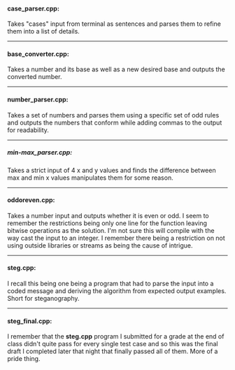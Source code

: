 #### case_parser.cpp:

Takes "cases" input from terminal as sentences and parses them to refine them into a list of details.
___

#### base_converter.cpp:

Takes a number and its base as well as a new desired base and outputs the converted number.

___

#### number_parser.cpp:

Takes a set of numbers and parses them using a specific set of odd rules and outputs the numbers that conform while adding commas to the output for readability.

___

##### min-max_parser.cpp:

Takes a strict input of 4 x and y values and finds the difference between max and min x values manipulates them for some reason.

___

#### oddoreven.cpp:

Takes a number input and outputs whether it is even or odd. I seem to remember the restrictions being only one line for the function leaving bitwise operations as the solution. I'm not sure this will compile with the way cast the input to an integer. I remember there being a restriction on not using outside libraries or streams as being the cause of intrigue.

___

#### steg.cpp:

I recall this being one being a program that had to parse the input into a coded message and deriving the algorithm from expected output examples. Short for steganography.

___

#### steg_final.cpp:

I remember that the **steg.cpp** program I submitted for a grade at the end of class didn't quite pass for every single test case and so this was the final draft I completed later that night that finally passed all of them. More of a pride thing.
